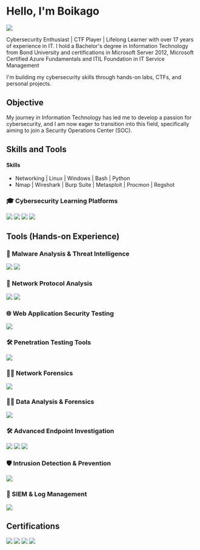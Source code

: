 # Hello, I'm Boikago
<a href="www.linkedin.com/in/boikago-moatswi-12351643"><img src="https://img.shields.io/badge/-LinkedIn-0072b1?&style=for-the-badge&logo=linkedin&logoColor=white" /></a>


Cybersecurity Enthusiast | CTF Player | Lifelong Learner with over 17 years of experience in IT. I hold a Bachelor's degree in Information Technology from Bond University and certifications in Microsoft Server 2012, Microsoft Certified Azure Fundamentals and ITIL Foundation in IT Service Management

I'm building my cybersecurity skills through hands-on labs, CTFs, and personal projects.

## Objective


My journey in Information Technology has led me to develop a passion for cybersecurity, and I am now eager to transition into this field, specifically aiming to join a Security Operations Center (SOC).

## Skills and Tools

                                        
#### Skills 
- Networking | Linux | Windows | Bash | Python
- Nmap | Wireshark | Burp Suite | Metasploit | Procmon | Regshot 

  
### 🎓 Cybersecurity Learning Platforms
<div>
  
  <img src="https://img.shields.io/badge/-TryHackMe-FF6C37?&style=for-the-badge&logo=tryhackme&logoColor=white" />
  <img src="https://img.shields.io/badge/-Cyberdefenders-1E90FF?&style=for-the-badge&logo=cyberdefenders&logoColor=white" />
  <img src="https://img.shields.io/badge/-LetsDefend-0F9D58?&style=for-the-badge&logo=letsdefend&logoColor=white" />
  <img src="https://img.shields.io/badge/-malware--traffic--analysis.net-0F9D58?&style=for-the-badge&logo=securityscorecard&logoColor=white" />
</div>

## Tools (Hands-on Experience)

<div>

  ### 🦠 Malware Analysis & Threat Intelligence

<img src="https://img.shields.io/badge/-VirusTotal-394EFF?style=for-the-badge&logo=virustotal&logoColor=white" />
<img src="https://img.shields.io/badge/-ANY.RUN-1F8AC0?&style=for-the-badge&logo=data:image/png" />

</div>

### 📡 Network Protocol Analysis
<div>
  
<img src="https://img.shields.io/badge/-Wireshark-1679A7?&style=for-the-badge&logo=Wireshark&logoColor=white" />
<img src="https://img.shields.io/badge/-Nmap-214478?&style=for-the-badge&logo=nmap&logoColor=white" />
    
</div>


### 🌐 Web Application Security Testing
<div>

<img src="https://img.shields.io/badge/-Burp_Suite-FF5722?&style=for-the-badge&logo=portswigger&logoColor=white" />
  
</div>

### 🛠️ Penetration Testing Tools
<div>

<img src="https://img.shields.io/badge/-Metasploit-FF5722?&style=for-the-badge&logo=metasploit&logoColor=white" />
  
</div>

 ### 🕵️‍♂️ Network Forensics
<div>
 

<img src="https://img.shields.io/badge/-NetworkMiner-008080?&style=for-the-badge&logo=networkminer&logoColor=white" />

</div>

### 🕵️‍♂️ Data Analysis & Forensics

<div>

<img src="https://img.shields.io/badge/-CyberChef-FF6F00?&style=for-the-badge&logo=cyberchef&logoColor=white" />
</div>

### 🛠️ Advanced Endpoint Investigation
<div>
  <img src="https://img.shields.io/badge/-Autopsy-003366?&style=for-the-badge&logo=autopsy&logoColor=white" />
  <img src="https://img.shields.io/badge/-HxD-004080?&style=for-the-badge&logoColor=white" />
 <img src="https://img.shields.io/badge/-FTK%20Imager-003366?&style=for-the-badge&logo=windows&logoColor=white" />


</div>

 ### 🛡️ Intrusion Detection & Prevention
<div>

 
<img src="https://img.shields.io/badge/-Suricata-EF3B2D?&style=for-the-badge&logo=Suricata&logoColor=white" />

</div>

### 🧰  SIEM & Log Management
<div>
  <img src="https://img.shields.io/badge/-Splunk-000000?&style=for-the-badge&logo=Splunk&logoColor=white" />
  
</div>

## Certifications

<div>
<img src="https://img.shields.io/badge/-Security%2B-FF0000?&style=for-the-badge&logo=CompTIA&logoColor=white" />
<img src="https://img.shields.io/badge/-Windows%20Server%202012-0078D6?&style=for-the-badge&logo=windows&logoColor=white" />
<img src="https://img.shields.io/badge/-Azure%20Fundamentals-007FFF?&style=for-the-badge&logo=microsoftazure&logoColor=white" />
<img src="https://img.shields.io/badge/-ITIL%20Foundation%20Certificate%20in%20IT%20Service%20Management-0078D6?&style=for-the-badge&logo=itil&logoColor=white" />

</div>


